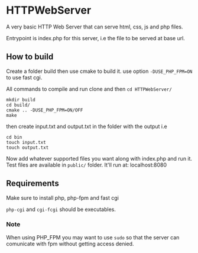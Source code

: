 # HTTPWebServer
A very basic HTTP Web Server that can serve html, css, js and php files.

Entrypoint is index.php for this server, i.e the file to be served at base url.

## How to build
Create a folder build then use cmake to build it.
use option `-DUSE_PHP_FPM=ON` to use fast cgi.

All commands to compile and run
clone and then `cd HTTPWebServer/`

```
mkdir build
cd build/
cmake .. -DUSE_PHP_FPM=ON/OFF
make
```

then create input.txt and output.txt in the folder with the output i.e
```
cd bin
touch input.txt
touch output.txt
```

Now add whatever supported files you want along with index.php and run it.
Test files are available in `public/` folder.
It'll run at: localhost:8080

## Requirements
Make sure to install php, php-fpm and fast cgi

`php-cgi` and `cgi-fcgi` should be executables.

### Note
When using PHP_FPM you may want to use `sudo` so that the server can comunicate with fpm without
getting access denied.
